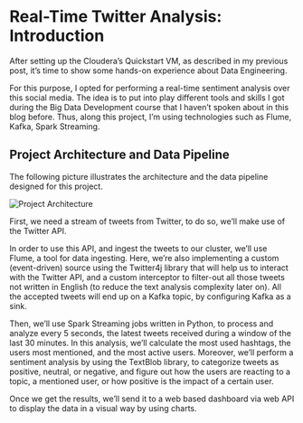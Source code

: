 # Real-Time Twitter Analysis: Introduction

After setting up the Cloudera’s Quickstart VM, as described in my previous post, it’s time to show some hands-on experience about Data Engineering.

For this purpose, I opted for performing a real-time sentiment analysis over this social media. The idea is to put into play different tools and skills I got during the Big Data Development course that I haven’t spoken about in this blog before. Thus, along this project, I’m using technologies such as Flume, Kafka, Spark Streaming.

## Project Architecture and Data Pipeline

The following picture illustrates the architecture and the data pipeline designed for this project.

![Project Architecture](https://camo.githubusercontent.com/76c1c0924a6aa552b15a2cadef0d65a60dce97f3bf178dbe54d5bf84c17040d9/687474703a2f2f64617669646973636f64696e672e636f6d2f77702d636f6e74656e742f75706c6f6164732f323031392f30362f53637265656e73686f742d323031392d30362d31312d61742d31312e30372e35372d31303234783538322e706e67)


First, we need a stream of tweets from Twitter, to do so, we’ll make use of the Twitter API.

In order to use this API, and ingest the tweets to our cluster, we’ll use Flume, a tool for data ingesting. Here, we’re also implementing a custom (event-driven) source using the Twitter4j library that will help us to interact with the Twitter API, and a custom interceptor to filter-out all those tweets not written in English (to reduce the text analysis complexity later on). All the accepted tweets will end up on a Kafka topic, by configuring Kafka as a sink.

Then, we’ll use Spark Streaming jobs written in Python, to process and analyze every 5 seconds, the latest tweets received during a window of the last 30 minutes. In this analysis, we’ll calculate the most used hashtags, the users most mentioned, and the most active users. Moreover, we’ll perform a sentiment analysis by using the TextBlob library, to categorize tweets as positive, neutral, or negative, and figure out how the users are reacting to a topic, a mentioned user, or how positive is the impact of a certain user.

Once we get the results, we’ll send it to a web based dashboard via web API to display the data in a visual way by using charts.
